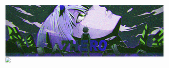 ![](https://github.com/7Hero/7Hero/blob/master/1546050828-ff6d400901eff85d9b5fe7f44893fb63.jpeg)
![](http://3.250.78.79:3000/vasea)
<!--
**7Hero/7Hero** is a ✨ _special_ ✨ repository because its `README.md` (this file) appears on your GitHub profile.

Here are some ideas to get you started:

- 🔭 I’m currently working on ...
- 🌱 I’m currently learning ...
- 👯 I’m looking to collaborate on ...
- 🤔 I’m looking for help with ...
- 💬 Ask me about ...
- 📫 How to reach me: ...
- 😄 Pronouns: ...
- ⚡ Fun fact: ...
-->
 
